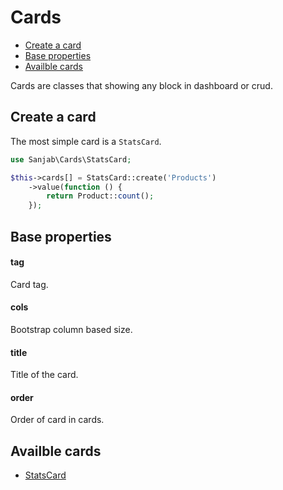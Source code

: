 # Cards

- [Create a card](#create-a-card)
- [Base properties](#base-properties)
- [Availble cards](#availble-cards)

Cards are classes that showing any block in dashboard or crud.

## Create a card
The most simple card is a `StatsCard`.
```php
use Sanjab\Cards\StatsCard;

$this->cards[] = StatsCard::create('Products')
    ->value(function () {
        return Product::count();
    });
```

## Base properties

#### tag
Card tag.

#### cols
Bootstrap column based size.

#### title
Title of the card.

#### order
Order of card in cards.

## Availble cards
* [StatsCard](./cards/stats.md)
